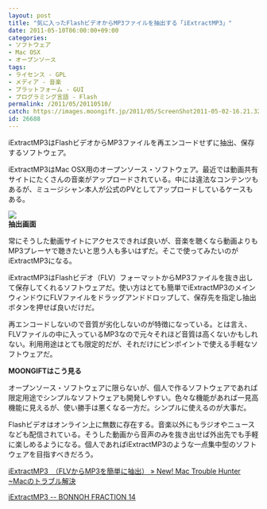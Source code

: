 ```yaml
---
layout: post
title: "気に入ったFlashビデオからMP3ファイルを抽出する「iExtractMP3」"
date: 2011-05-10T06:00:00+09:00
categories:
- ソフトウェア
- Mac OSX
- オープンソース
tags: 
- ライセンス - GPL
- メディア - 音楽
- プラットフォーム - GUI
- プログラミング言語 - Flash
permalink: /2011/05/20110510/
catch: https://images.moongift.jp/2011/05/ScreenShot2011-05-02-16.21.32_thumb.png
id: 26688
---
```

iExtractMP3はFlashビデオからMP3ファイルを再エンコードせずに抽出、保存するソフトウェア。

  

iExtractMP3はMac OSX用のオープンソース・ソフトウェア。最近では動画共有サイトにたくさんの音楽がアップロードされている。中には違法なコンテンツもあるが、ミュージシャン本人が公式のPVとしてアップロードしているケースもある。

  

![](https://images.moongift.jp/2011/05/ScreenShot2011-05-02-16.21.32_thumb.png)  
**抽出画面**

  

常にそうした動画サイトにアクセスできれば良いが、音楽を聴くなら動画よりもMP3プレーヤで聴きたいと思う人も多いはずだ。そこで使ってみたいのがiExtractMP3になる。

  
<!--more-->  

iExtractMP3はFlashビデオ（FLV）フォーマットからMP3ファイルを抜き出して保存してくれるソフトウェアだ。使い方はとても簡単でiExtractMP3のメインウィンドウにFLVファイルをドラッグアンドドロップして、保存先を指定し抽出ボタンを押せば良いだけだ。

  

再エンコードしないので音質が劣化しないのが特徴になっている。とは言え、FLVファイルの中に入っているMP3なので元々それほど音質は高くないかもしれない。利用用途はとても限定的だが、それだけにピンポイントで使える手軽なソフトウェアだ。

  
  
  

**MOONGIFTはこう見る**

  

オープンソース・ソフトウェアに限らないが、個人で作るソフトウェアであれば限定用途でシンプルなソフトウェアも開発しやすい。色々な機能があれば一見高機能に見えるが、使い勝手は悪くなる一方だ。シンプルに使えるのが大事だ。

  

Flashビデオはオンライン上に無数に存在する。音楽以外にもラジオやニュースなども配信されている。そうした動画から音声のみを抜き出せば外出先でも手軽に楽しめるようになる。個人であればiExtractMP3のような一点集中型のソフトウェアを目指すべきだろう。

  

[iExtractMP3　（FLVからMP3を簡単に抽出） » New! Mac Trouble Hunter ~Macのトラブル解決](http://lovemac.moe.in/mac_hunter/?p=359)

  

[iExtractMP3 -- BONNOH FRACTION 14](http://www.fraction.jp/log/archives/2008/01/18/FLVMP3Extractor)

